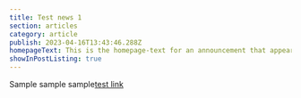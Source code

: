 ```yaml
---
title: Test news 1
section: articles
category: article
publish: 2023-04-16T13:43:46.288Z
homepageText: This is the homepage-text for an announcement that appears on the homepage.
showInPostListing: true
---
```


Sample sample sample[test link](https://woah.com)
